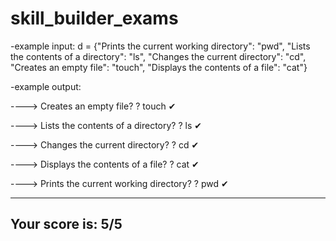 # skill_builder_exams

-example input:
d = {"Prints the current working directory": "pwd", "Lists the contents of a directory": "ls", "Changes the current directory": "cd", "Creates an empty file": "touch", "Displays the contents of a file": "cat"}


-example output:

---->  Creates an empty file?
? touch
✔

---->  Lists the contents of a directory?
? ls
✔

---->  Changes the current directory?
? cd
✔

---->  Displays the contents of a file?
? cat
✔

---->  Prints the current working directory?
? pwd
✔


-------------------------------------------------------------------------
Your score is: 5/5
-------------------------------------------------------------------------

